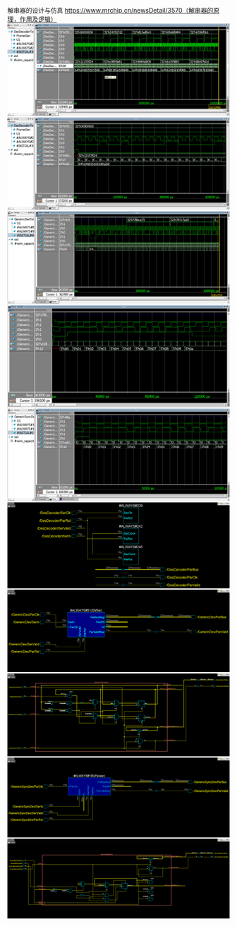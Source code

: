 解串器的设计与仿真
https://www.mrchip.cn/newsDetail/3570（解串器的原理，作用及逻辑）
![](https://github.com/lizejia2361/-/blob/main/Lab16/%E6%B3%A2%E5%BD%A21.1.png)
![](https://github.com/lizejia2361/-/blob/main/Lab16/%E6%B3%A2%E5%BD%A21.2.png)
![](https://github.com/lizejia2361/-/blob/main/Lab16/%E6%B3%A2%E5%BD%A22.1.png)
![](https://github.com/lizejia2361/-/blob/main/Lab16/%E6%B3%A2%E5%BD%A22.2.png)
![](https://github.com/lizejia2361/-/blob/main/Lab16/%E6%B3%A2%E5%BD%A23.png)
![](https://github.com/lizejia2361/-/blob/main/Lab16/%E7%94%B5%E8%B7%AF1.1.png)
![](https://github.com/lizejia2361/-/blob/main/Lab16/%E7%94%B5%E8%B7%AF1.2.png)
![](https://github.com/lizejia2361/-/blob/main/Lab16/%E7%94%B5%E8%B7%AF2.1.png)
![](https://github.com/lizejia2361/-/blob/main/Lab16/%E7%94%B5%E8%B7%AF2.2.png)
![](https://github.com/lizejia2361/-/blob/main/Lab16/%E7%94%B5%E8%B7%AF3.png)
